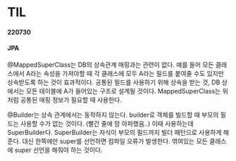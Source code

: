 # TIL

#### 220730

#### JPA

@MappedSuperClass는 DB의 상속관계 매핑과는 관련이 없다.
예를 들어 모든 클래스에서 A라는 속성을 가져야할 때 각 클래스에 모두 A라는 필드를 붙여줄 수도 있지만 상속받도록 하는 것이 효과적이다. 공통된 필드를 사용하기 위해 상속을 받는 것, DB 상에서는 모든 테이블에 A가 들어있는 구조로 설계될 것이다. MappedSuperClass는 위처럼 공통된 매핑 정보가 필요할 때 사용한다.

@Builder는 상속 관계에서는 동작하지 않는다. builder로 객체를 빌드할 때 부모의 필드는 사용할 수가 없는 것이다. (빨간 줄에 맘 아파했음..) 이때 사용하는데 SuperBuilder다. SuperBuilder는 자식이 부모의 필드까지 빌더 패턴으로 사용하게 해준다.
대신 한쪽에만 super를 선언하면 컴파일 오류가 발생한다. 엮여있는 모든 클래스에 super 선언을 해줘야 하는 것이다.
